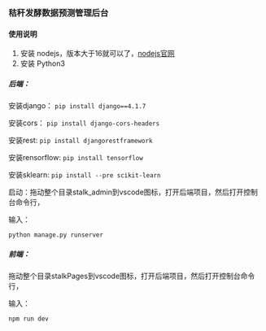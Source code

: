 ### 秸秆发酵数据预测管理后台

#### 使用说明

1. 安装 nodejs，版本大于16就可以了，[nodejs官网](https://nodejs.cn/)
2. 安装 Python3

##### 后端：

安装django：		`pip install django==4.1.7`

安装cors：  		`pip install django-cors-headers`

安装rest: 	        `pip install djangorestframework`

安装rensorflow:	    `pip install tensorflow`

安装sklearn:		`pip install --pre scikit-learn`

启动：拖动整个目录stalk_admin到vscode图标，打开后端项目，然后打开控制台命令行，

输入：

`python manage.py runserver` 

##### 前端：

拖动整个目录stalkPages到vscode图标，打开后端项目，然后打开控制台命令行，

输入：

`npm run dev`

